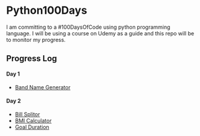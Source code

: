 # Python100Days
I am committing to a #100DaysOfCode using python programming language. I will be using a course on Udemy as a guide and this repo will be to monitor my progress.

## Progress Log

#### Day 1
- [Band Name Generator](https://github.com/A3AJAGBE/band-name-generator)
#### Day 2
- [Bill Splitor](https://github.com/A3AJAGBE/bill-splitor)
- [BMI Calculator](https://github.com/A3AJAGBE/bmi-calc)
- [Goal Duration](https://github.com/A3AJAGBE/goal-duration)
